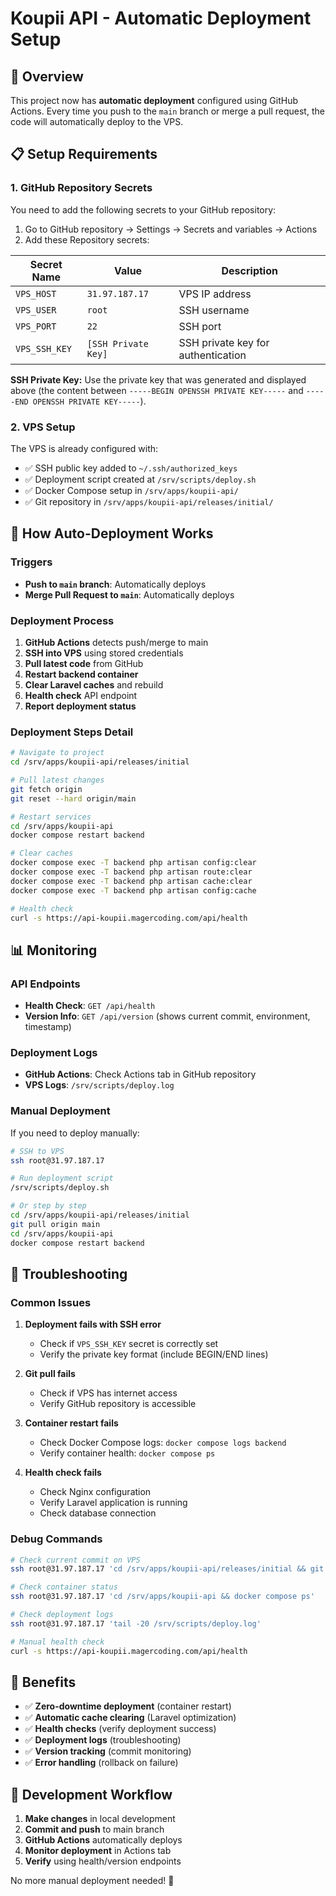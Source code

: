 # Koupii API - Automatic Deployment Setup

## 🚀 Overview

This project now has **automatic deployment** configured using GitHub Actions. Every time you push to the `main` branch or merge a pull request, the code will automatically deploy to the VPS.

## 📋 Setup Requirements

### 1. GitHub Repository Secrets

You need to add the following secrets to your GitHub repository:

1. Go to GitHub repository → Settings → Secrets and variables → Actions
2. Add these Repository secrets:

| Secret Name   | Value               | Description                        |
| ------------- | ------------------- | ---------------------------------- |
| `VPS_HOST`    | `31.97.187.17`      | VPS IP address                     |
| `VPS_USER`    | `root`              | SSH username                       |
| `VPS_PORT`    | `22`                | SSH port                           |
| `VPS_SSH_KEY` | `[SSH Private Key]` | SSH private key for authentication |

**SSH Private Key:** Use the private key that was generated and displayed above (the content between `-----BEGIN OPENSSH PRIVATE KEY-----` and `-----END OPENSSH PRIVATE KEY-----`).

### 2. VPS Setup

The VPS is already configured with:

-   ✅ SSH public key added to `~/.ssh/authorized_keys`
-   ✅ Deployment script created at `/srv/scripts/deploy.sh`
-   ✅ Docker Compose setup in `/srv/apps/koupii-api/`
-   ✅ Git repository in `/srv/apps/koupii-api/releases/initial/`

## 🔄 How Auto-Deployment Works

### Triggers

-   **Push to `main` branch**: Automatically deploys
-   **Merge Pull Request to `main`**: Automatically deploys

### Deployment Process

1. **GitHub Actions** detects push/merge to main
2. **SSH into VPS** using stored credentials
3. **Pull latest code** from GitHub
4. **Restart backend container**
5. **Clear Laravel caches** and rebuild
6. **Health check** API endpoint
7. **Report deployment status**

### Deployment Steps Detail

```bash
# Navigate to project
cd /srv/apps/koupii-api/releases/initial

# Pull latest changes
git fetch origin
git reset --hard origin/main

# Restart services
cd /srv/apps/koupii-api
docker compose restart backend

# Clear caches
docker compose exec -T backend php artisan config:clear
docker compose exec -T backend php artisan route:clear
docker compose exec -T backend php artisan cache:clear
docker compose exec -T backend php artisan config:cache

# Health check
curl -s https://api-koupii.magercoding.com/api/health
```

## 📊 Monitoring

### API Endpoints

-   **Health Check**: `GET /api/health`
-   **Version Info**: `GET /api/version` (shows current commit, environment, timestamp)

### Deployment Logs

-   **GitHub Actions**: Check Actions tab in GitHub repository
-   **VPS Logs**: `/srv/scripts/deploy.log`

### Manual Deployment

If you need to deploy manually:

```bash
# SSH to VPS
ssh root@31.97.187.17

# Run deployment script
/srv/scripts/deploy.sh

# Or step by step
cd /srv/apps/koupii-api/releases/initial
git pull origin main
cd /srv/apps/koupii-api
docker compose restart backend
```

## 🔧 Troubleshooting

### Common Issues

1. **Deployment fails with SSH error**

    - Check if `VPS_SSH_KEY` secret is correctly set
    - Verify the private key format (include BEGIN/END lines)

2. **Git pull fails**

    - Check if VPS has internet access
    - Verify GitHub repository is accessible

3. **Container restart fails**

    - Check Docker Compose logs: `docker compose logs backend`
    - Verify container health: `docker compose ps`

4. **Health check fails**
    - Check Nginx configuration
    - Verify Laravel application is running
    - Check database connection

### Debug Commands

```bash
# Check current commit on VPS
ssh root@31.97.187.17 'cd /srv/apps/koupii-api/releases/initial && git rev-parse --short HEAD'

# Check container status
ssh root@31.97.187.17 'cd /srv/apps/koupii-api && docker compose ps'

# Check deployment logs
ssh root@31.97.187.17 'tail -20 /srv/scripts/deploy.log'

# Manual health check
curl -s https://api-koupii.magercoding.com/api/health
```

## 🎯 Benefits

-   ✅ **Zero-downtime deployment** (container restart)
-   ✅ **Automatic cache clearing** (Laravel optimization)
-   ✅ **Health checks** (verify deployment success)
-   ✅ **Deployment logs** (troubleshooting)
-   ✅ **Version tracking** (commit monitoring)
-   ✅ **Error handling** (rollback on failure)

## 📝 Development Workflow

1. **Make changes** in local development
2. **Commit and push** to main branch
3. **GitHub Actions** automatically deploys
4. **Monitor deployment** in Actions tab
5. **Verify** using health/version endpoints

No more manual deployment needed! 🎉
